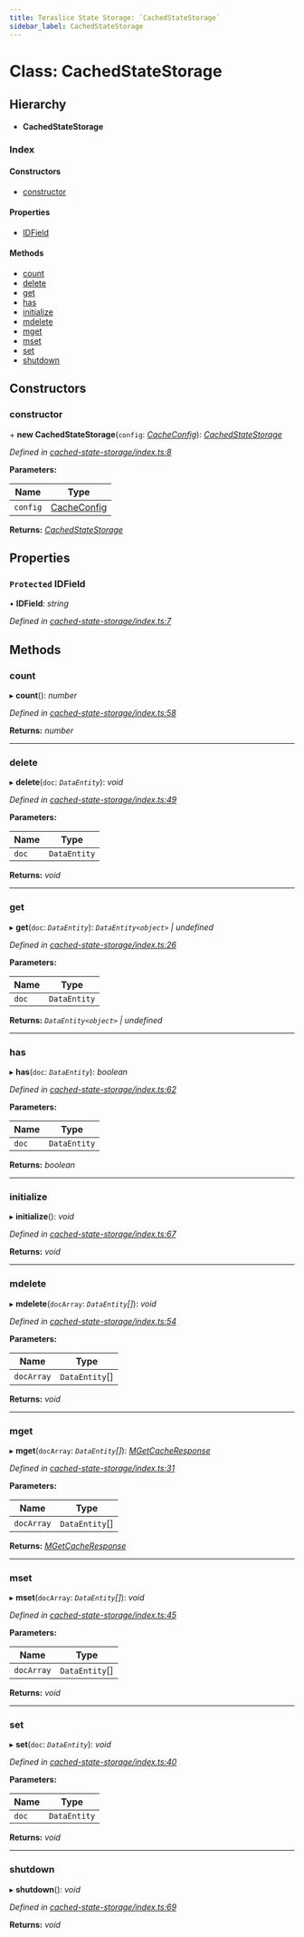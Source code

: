 ```yaml
---
title: Teraslice State Storage: `CachedStateStorage`
sidebar_label: CachedStateStorage
---
```


# Class: CachedStateStorage

## Hierarchy

* **CachedStateStorage**

### Index

#### Constructors

* [constructor](cachedstatestorage.md#constructor)

#### Properties

* [IDField](cachedstatestorage.md#protected-idfield)

#### Methods

* [count](cachedstatestorage.md#count)
* [delete](cachedstatestorage.md#delete)
* [get](cachedstatestorage.md#get)
* [has](cachedstatestorage.md#has)
* [initialize](cachedstatestorage.md#initialize)
* [mdelete](cachedstatestorage.md#mdelete)
* [mget](cachedstatestorage.md#mget)
* [mset](cachedstatestorage.md#mset)
* [set](cachedstatestorage.md#set)
* [shutdown](cachedstatestorage.md#shutdown)

## Constructors

###  constructor

\+ **new CachedStateStorage**(`config`: *[CacheConfig](../interfaces/cacheconfig.md)*): *[CachedStateStorage](cachedstatestorage.md)*

*Defined in [cached-state-storage/index.ts:8](https://github.com/terascope/teraslice/blob/d3a803c3/packages/teraslice-state-storage/src/cached-state-storage/index.ts#L8)*

**Parameters:**

Name | Type |
------ | ------ |
`config` | [CacheConfig](../interfaces/cacheconfig.md) |

**Returns:** *[CachedStateStorage](cachedstatestorage.md)*

## Properties

### `Protected` IDField

• **IDField**: *string*

*Defined in [cached-state-storage/index.ts:7](https://github.com/terascope/teraslice/blob/d3a803c3/packages/teraslice-state-storage/src/cached-state-storage/index.ts#L7)*

## Methods

###  count

▸ **count**(): *number*

*Defined in [cached-state-storage/index.ts:58](https://github.com/terascope/teraslice/blob/d3a803c3/packages/teraslice-state-storage/src/cached-state-storage/index.ts#L58)*

**Returns:** *number*

___

###  delete

▸ **delete**(`doc`: *`DataEntity`*): *void*

*Defined in [cached-state-storage/index.ts:49](https://github.com/terascope/teraslice/blob/d3a803c3/packages/teraslice-state-storage/src/cached-state-storage/index.ts#L49)*

**Parameters:**

Name | Type |
------ | ------ |
`doc` | `DataEntity` |

**Returns:** *void*

___

###  get

▸ **get**(`doc`: *`DataEntity`*): *`DataEntity<object>` | undefined*

*Defined in [cached-state-storage/index.ts:26](https://github.com/terascope/teraslice/blob/d3a803c3/packages/teraslice-state-storage/src/cached-state-storage/index.ts#L26)*

**Parameters:**

Name | Type |
------ | ------ |
`doc` | `DataEntity` |

**Returns:** *`DataEntity<object>` | undefined*

___

###  has

▸ **has**(`doc`: *`DataEntity`*): *boolean*

*Defined in [cached-state-storage/index.ts:62](https://github.com/terascope/teraslice/blob/d3a803c3/packages/teraslice-state-storage/src/cached-state-storage/index.ts#L62)*

**Parameters:**

Name | Type |
------ | ------ |
`doc` | `DataEntity` |

**Returns:** *boolean*

___

###  initialize

▸ **initialize**(): *void*

*Defined in [cached-state-storage/index.ts:67](https://github.com/terascope/teraslice/blob/d3a803c3/packages/teraslice-state-storage/src/cached-state-storage/index.ts#L67)*

**Returns:** *void*

___

###  mdelete

▸ **mdelete**(`docArray`: *`DataEntity`[]*): *void*

*Defined in [cached-state-storage/index.ts:54](https://github.com/terascope/teraslice/blob/d3a803c3/packages/teraslice-state-storage/src/cached-state-storage/index.ts#L54)*

**Parameters:**

Name | Type |
------ | ------ |
`docArray` | `DataEntity`[] |

**Returns:** *void*

___

###  mget

▸ **mget**(`docArray`: *`DataEntity`[]*): *[MGetCacheResponse](../interfaces/mgetcacheresponse.md)*

*Defined in [cached-state-storage/index.ts:31](https://github.com/terascope/teraslice/blob/d3a803c3/packages/teraslice-state-storage/src/cached-state-storage/index.ts#L31)*

**Parameters:**

Name | Type |
------ | ------ |
`docArray` | `DataEntity`[] |

**Returns:** *[MGetCacheResponse](../interfaces/mgetcacheresponse.md)*

___

###  mset

▸ **mset**(`docArray`: *`DataEntity`[]*): *void*

*Defined in [cached-state-storage/index.ts:45](https://github.com/terascope/teraslice/blob/d3a803c3/packages/teraslice-state-storage/src/cached-state-storage/index.ts#L45)*

**Parameters:**

Name | Type |
------ | ------ |
`docArray` | `DataEntity`[] |

**Returns:** *void*

___

###  set

▸ **set**(`doc`: *`DataEntity`*): *void*

*Defined in [cached-state-storage/index.ts:40](https://github.com/terascope/teraslice/blob/d3a803c3/packages/teraslice-state-storage/src/cached-state-storage/index.ts#L40)*

**Parameters:**

Name | Type |
------ | ------ |
`doc` | `DataEntity` |

**Returns:** *void*

___

###  shutdown

▸ **shutdown**(): *void*

*Defined in [cached-state-storage/index.ts:69](https://github.com/terascope/teraslice/blob/d3a803c3/packages/teraslice-state-storage/src/cached-state-storage/index.ts#L69)*

**Returns:** *void*

